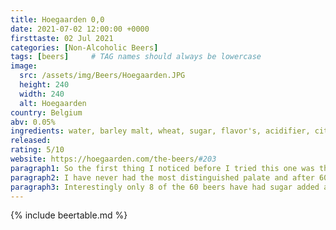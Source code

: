 ```yaml
---
title: Hoegaarden 0,0
date: 2021-07-02 12:00:00 +0000
firsttaste: 02 Jul 2021
categories: [Non-Alcoholic Beers]
tags: [beers]     # TAG names should always be lowercase
image:
  src: /assets/img/Beers/Hoegaarden.JPG
  height: 240
  width: 240
  alt: Hoegaarden
country: Belgium
abv: 0.05%
ingredients: water, barley malt, wheat, sugar, flavor's, acidifier, citric acid, coriander seeds, orange peel, hop apple extract
released: 
rating: 5/10
website: https://hoegaarden.com/the-beers/#203
paragraph1: So the first thing I noticed before I tried this one was the front of the can saying it was brewed with corinander seeds and orange peel. It poured with a nice head and with a what can only be discribed as a murky sunny colour.
paragraph2: I have never had the most distinguished palate and after 60 beers I don't think that will be changing. I couldn't tell you if there was corinander in there, the taste was pleasant with a slight bitterness on the end.
paragraph3: Interestingly only 8 of the 60 beers have had sugar added and 4 of those including this one are from Belgium and I think this beer would go down well with a nice belgium waffle and ice cream, a refreshing drink but is it a beer? And as I type this Belgium
---
```

{% include beertable.md %}
